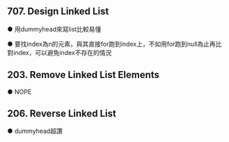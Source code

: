 ## 707. Design Linked List

● 用dummyhead來寫list比較易懂

● 要找index為n的元素，與其直接for跑到index上，不如用for跑到null為止再比對index，可以避免index不存在的情況

## 203. Remove Linked List Elements

● NOPE

## 206. Reverse Linked List

● dummyhead超讚


